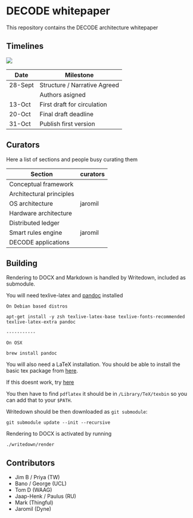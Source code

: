 # DECODE whitepaper

This repository contains the DECODE architecture whitepaper

## Timelines

<img src="https://gogs.dyne.org/DECODE/decode-whitepaper/raw/master/whitepaper-timeline.png"  />


| Date    | Milestone                    |
|---------|------------------------------|
| 28-Sept | Structure / Narrative Agreed |
|         | Authors asigned              |
| 13-Oct  | First draft for circulation  |
| 20-Oct  | Final draft deadline         |
| 31-Oct  | Publish first version        |


## Curators

Here a list of sections and people busy curating them

| Section                   | curators |
|---------------------------|----------|
| Conceptual framework      |          |
| Architectural principles  |          |
| OS architecture           | jaromil  |
| Hardware architecture     |          |
| Distributed ledger        |          |
| Smart rules engine        | jaromil  |
| DECODE applications       |          |

## Building

Rendering to DOCX and Markdown is handled by Writedown, included as submodule.

You will need texlive-latex and [pandoc](http://pandoc.org/installing.html) installed

```
On Debian based distros

apt-get install -y zsh texlive-latex-base texlive-fonts-recommended texlive-latex-extra pandoc 

-----------

On OSX

brew install pandoc
```

You will also need a LaTeX installation. You should be able to install the basic tex package from [here](http://www.tug.org/mactex/morepackages.html).

If this doesnt work, try [here](https://tug.org/mactex/mactex-download.html)

You then have to find `pdflatex` it should be in `/Library/TeX/texbin` so you can add that to your `$PATH`.

Writedown should be then downloaded as `git submodule`:

```
git submodule update --init --recursive
```

Rendering to DOCX is activated by running
```
./writedown/render
```

## Contributors

- Jim B / Priya (TW)
- Bano / George (UCL)
- Tom D (WAAG)
- Jaap-Henk / Paulus (RU)
- Mark (Thingful)
- Jaromil (Dyne)


